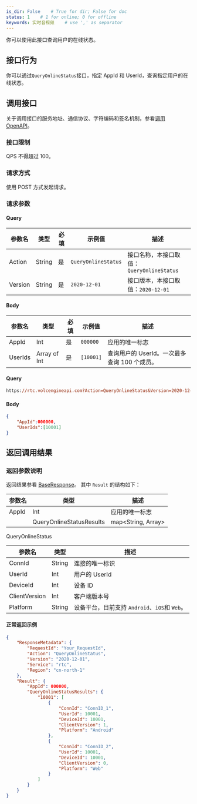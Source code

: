 ```yaml
---
is_dir: False    # True for dir; False for doc
status: 1    # 1 for online; 0 for offline
keywords: 实时音视频    # use ',' as separator
---
```


你可以使用此接口查询用户的在线状态。

## 接口行为

你可以通过`QueryOnlineStatus`接口，指定 AppId 和 UserId，查询指定用户的在线状态。

## 调用接口

关于调用接口的服务地址、通信协议、字符编码和签名机制，参看[调用 OpenAPI](412251)。
### 接口限制

QPS 不得超过 100。

### 请求方式

使用 POST 方式发起请求。

### 请求参数

#### Query

| 参数名 | 类型 | 必填 | 示例值 | 描述 |
| --- | --- | --- | --- | --- |
| Action | String | 是 | `QueryOnlineStatus` | 接口名称，本接口取值：`QueryOnlineStatus` |
| Version | String | 是 | `2020-12-01` | 接口版本，本接口取值：`2020-12-01` |

#### Body

| 参数名 | 类型 | 必填 | 示例值 | 描述 |
| --- | --- | --- | --- | --- |
| AppId | Int | 是 | `000000` | 应用的唯一标志 |
| UserIds | Array of Int | 是 | `[10001]` | 查询用户的 UserId。一次最多查询 100 个成员。 |

#### Query

```postscript
https://rtc.volcengineapi.com?Action=QueryOnlineStatus&Version=2020-12-01
```

#### Body

```json
{
    "AppId":000000,
    "UserIds":[10001]
}
```

## 返回调用结果
### 返回参数说明

返回结果参看 [BaseResponse](192711.md#baseresponse)。
其中 `Result` 的结构如下：

| 参数名 | 类型 | 描述 |
| --- | --- | --- |
| AppId | Int | 应用的唯一标志|
	| QueryOnlineStatusResults | map<String, Array> | 用户在线状态，`key` 为在线用户的 `UserId`，`value` 为在线用户的具体状态，具体参看[QueryOnlineStatus](#queryonlinestatus)。  |

<span id="queryonlinestatus"></span> QueryOnlineStatus
	
| 参数名 | 类型 | 描述 |
| --- | --- | --- |
| ConnId | String | 连接的唯一标识 |
| UserId | Int | 用户的 UserId |
| DeviceId | Int | 设备 ID |
| ClientVersion | Int | 客户端版本号 |
| Platform | String | 设备平台，目前支持 `Android`、`iOS`和 `Web`。 |

#### 正常返回示例

```json
{
    "ResponseMetadata": {
        "RequestId": "Your_RequestId",
        "Action": "QueryOnlineStatus",
        "Version": "2020-12-01",
        "Service": "rtc",
        "Region": "cn-north-1"
    },
    "Result": {
        "AppId": 000000,
        "QueryOnlineStatusResults": {
            "10001": [
                {
                    "ConnId": "ConnID_1", 
                    "UserId": 10001,
                    "DeviceId": 10001,
                    "ClientVersion": 1,
                    "Platform": "Android"
                },
                {
                    "ConnId": "ConnID_2",
                    "UserId": 10001,
                    "DeviceId": 10001,
                    "ClientVersion": 0,
                    "Platform": "Web"
                }
            ]
        }
    }
}
```
